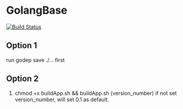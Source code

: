 # GolangBase

[![Build Status](https://travis-ci.org/iamfaith/GolangBase.svg?branch=master)](https://travis-ci.org/iamfaith/GolangBase)

## Option 1

run godep save ./... first

## Option 2

1. chmod +x buildApp.sh && buildApp.sh (version_number) if not set version_number, will set 0.1 as default.


